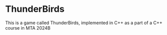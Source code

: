 # ThunderBirds
This is a game called ThunderBirds, implemented in C++ as a part of a C++ course in MTA 2024B
